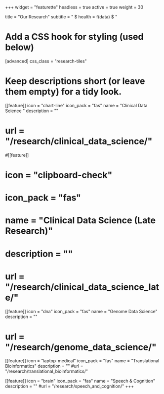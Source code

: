 +++
widget = "featurette"
headless = true
active = true
weight = 30

title = "Our Research"
subtitle = " $ health = f(data) $ "

# Add a CSS hook for styling (used below)
[advanced]
  css_class = "research-tiles"

# Keep descriptions short (or leave them empty) for a tidy look.
[[feature]]
  icon = "chart-line"
  icon_pack = "fas"
  name = "Clinical Data Science "
  description = ""
  # url = "/research/clinical_data_science/"

#[[feature]]
#  icon = "clipboard-check"
#  icon_pack = "fas"
#  name = "Clinical Data Science (Late Research)"
#  description = ""
  # url = "/research/clinical_data_science_late/"

[[feature]]
  icon = "dna"
  icon_pack = "fas"
  name = "Genome Data Science"
  description = ""
  # url = "/research/genome_data_science/"

[[feature]]
  icon = "laptop-medical"
  icon_pack = "fas"
  name = "Translational Bioinformatics"
  description = ""
  #url = "/research/translational_bioinformatics/"

[[feature]]
  icon = "brain"
  icon_pack = "fas"
  name = "Speech & Cognition"
  description = ""
  #url = "/research/speech_and_cognition/"
+++
